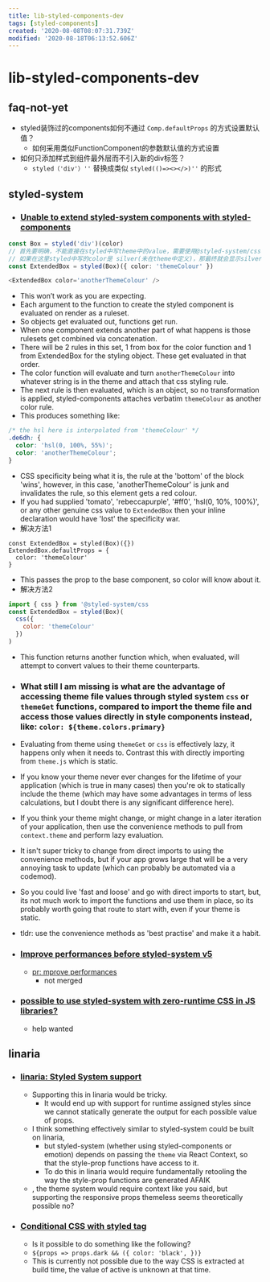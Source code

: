 ```yaml
---
title: lib-styled-components-dev
tags: [styled-components]
created: '2020-08-08T08:07:31.739Z'
modified: '2020-08-18T06:13:52.606Z'
---
```


# lib-styled-components-dev

## faq-not-yet

- styled装饰过的components如何不通过 `Comp.defaultProps` 的方式设置默认值？
  - 如何采用类似FunctionComponent的参数默认值的方式设置
- 如何只添加样式到组件最外层而不引入新的div标签？
  - `styled（'div'）''` 替换成类似 `styled(()=><></>)''` 的形式

## styled-system

- ### [Unable to extend styled-system components with styled-components](https://spectrum.chat/styled-system/general/unable-to-extend-styled-system-components-with-styled-components-as-in-the-docs~6d82a0b9-a453-4202-b4bb-a1b2f4d2dbfc)

``` typescript
const Box = styled('div')(color)
// 首先要明确，不能直接在styled中写theme中的value，需要使用@styled-system/css
// 如果在这里styled中写的color是 silver(未在theme中定义)，那最终就会显示silver色，因为继承组件的样式会生成在后面，最终覆盖原组件定义的颜色
const ExtendedBox = styled(Box)({ color: 'themeColour' })

<ExtendedBox color='anotherThemeColour' />
```

- This won’t work as you are expecting. 
- Each argument to the function to create the styled component is evaluated on render as a ruleset. 
- So objects get evaluated out, functions get run. 
- When one component extends another part of what happens is those rulesets get combined via concatenation.
- There will be 2 rules in this set, 1 from box for the color function and 1 from ExtendedBox for the styling object. These get evaluated in that order.
- The color function will evaluate and turn `anotherThemeColour` into whatever string is in the theme and attach that css styling rule. 
- The next rule is then evaluated, which is an object, so no transformation is applied, styled-components attaches verbatim `themeColour` as another color rule.
- This produces something like:

``` CSS
/* the hsl here is interpolated from 'themeColour' */
.de6dh: {
  color: 'hsl(0, 100%, 55%)';
  color: 'anotherThemeColour';
}
```

- CSS specificity being what it is, the rule at the 'bottom' of the block 'wins', however, in this case, 'anotherThemeColour' is junk and invalidates the rule, so this element gets a red colour. 
- If you had supplied 'tomato', 'rebeccapurple', '#ff0', 'hsl(0, 10%, 100%)', or any other genuine css value to `ExtendedBox` then your inline declaration would have 'lost' the specificity war.
- 解决方法1

``` JS
const ExtendedBox = styled(Box)({})
ExtendedBox.defaultProps = {
  color: 'themeColour'
}
```

- This passes the prop to the base component, so color will know about it. 
- 解决方法2

``` js
import { css } from '@styled-system/css
const ExtendedBox = styled(Box)(
  css({
    color: 'themeColour'
  })
)
```

- This function returns another function which, when evaluated, will attempt to convert values to their theme counterparts.

- ### What still I am missing is what are the advantage of accessing theme file values through styled system `css` or `themeGet` functions, compared to import the theme file and access those values directly in style components instead, like: `color: ${theme.colors.primary}`
- Evaluating from theme using `themeGet` or `css` is effectively lazy, it happens only when it needs to. Contrast this with directly importing from `theme.js` which is static.
- If you know your theme never ever changes for the lifetime of your application (which is true in many cases) then you're ok to statically include the theme (which may have some advantages in terms of less calculations, but I doubt there is any significant difference here).
- If you think your theme might change, or might change in a later iteration of your application, then use the convenience methods to pull from `context.theme` and perform lazy evaluation.
- It isn't super tricky to change from direct imports to using the convenience methods, but if your app grows large that will be a very annoying task to update (which can probably be automated via a codemod). 
- So you could live 'fast and loose' and go with direct imports to start, but, its not much work to import the functions and use them in place, so its probably worth going that route to start with, even if your theme is static.
- tldr: use the convenience methods as 'best practise' and make it a habit.

- ### [Improve performances before styled-system v5](https://github.com/styled-system/styled-system/pull/470)
  - [pr: mprove performances](https://github.com/styled-system/styled-system/pull/479)
    - not merged

- ### [possible to use styled-system with zero-runtime CSS in JS libraries?](https://github.com/styled-system/styled-system/issues/510)
  - help wanted

## linaria

- ### [linaria: Styled System support](https://github.com/callstack/linaria/issues/465)
  - Supporting this in linaria would be tricky.
    - It would end up with support for runtime assigned styles since we cannot statically generate the output for each possible value of props.
  - I think something effectively similar to styled-system could be built on linaria, 
    - but styled-system (whether using styled-components or emotion) depends on passing the `theme` via React Context, so that the style-prop functions have access to it. 
    - To do this in linaria would require fundamentally retooling the way the style-prop functions are generated AFAIK
  - , the theme system would require context like you said, but supporting the responsive props themeless seems theoretically possible no?

- ### [Conditional CSS with styled tag](https://github.com/callstack/linaria/issues/409k)
  - Is it possible to do something like the following?
  - `${props => props.dark && ({ color: 'black', })}`
  - This is currently not possible due to the way CSS is extracted at build time, the value of active is unknown at that time.

